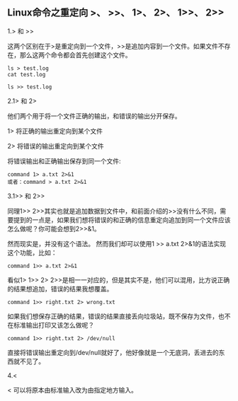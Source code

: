 ## Linux命令之重定向 >、 >>、 1>、 2>、 1>>、 2>>
1.> 和 >> 

这两个区别在于>是重定向到一个文件，>>是追加内容到一个文件。如果文件不存在，那么这两个命令都会首先创建这个文件。



```
ls > test.log
cat test.log

ls >> test.log
```





2.1> 和 2> 

他们两个用于将一个文件正确的输出，和错误的输出分开保存。 

1> 将正确的输出重定向到某个文件 

2> 将错误的输出重定向到某个文件 



将错误输出和正确输出保存到同一个文件:

```
command 1> a.txt 2>&1 
或者：command > a.txt 2>&1
```



3.1>> 和 2>>

同理1>> 2>>其实也就是追加数据到文件中，和前面介绍的>>没有什么不同，需要提到的一点是，如果我们想将错误的和正确的信息重定向追加到同一个文件应该怎么做呢？你可能会想到2>>&1。

然而现实是，并没有这个语法。 然而我们却可以使用1 >> a.txt 2>&1的语法实现这个功能，比如： 

```
command 1>> a.txt 2>&1 
```

看似1> 1>> 2> 2>>是相一一对应的，但是其实不是，他们可以混用，比方说正确的结果想追加，错误的结果我想覆盖。 

```
command 1>> right.txt 2> wrong.txt 
```

如果我们想保存正确的结果，错误的结果直接丢向垃圾站，既不保存为文件，也不在标准输出打印又该怎么做呢？ 

```
command 1>> right.txt 2> /dev/null 
```

直接将错误输出重定向到/dev/null就好了，他好像就是一个无底洞，丢进去的东西就不见了。 





4.< 

< 可以将原本由标准输入改为由指定地方输入。